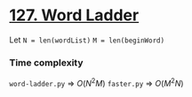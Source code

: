 [127. Word Ladder](https://leetcode.com/problems/word-ladder)
===
Let 
`N = len(wordList)`
`M = len(beginWord)`
### Time complexity
`word-ladder.py` => $O(N^2 M)$
`faster.py` => $O(M^2N)$